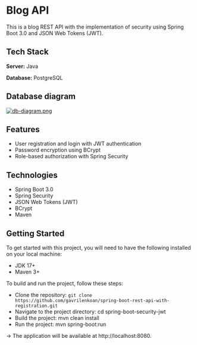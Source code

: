 # Blog API

This is a blog REST API with the implementation of security using Spring Boot 3.0 and JSON Web Tokens (JWT).

## Tech Stack

**Server:** Java

**Database:** PostgreSQL

## Database diagram

[![db-diagram.png](https://i.postimg.cc/KYwLCQBL/db-diagram.png)](https://postimg.cc/XZKpCf27)

## Features
* User registration and login with JWT authentication
* Password encryption using BCrypt
* Role-based authorization with Spring Security

## Technologies
* Spring Boot 3.0
* Spring Security
* JSON Web Tokens (JWT)
* BCrypt
* Maven

## Getting Started
To get started with this project, you will need to have the following installed on your local machine:

* JDK 17+
* Maven 3+

To build and run the project, follow these steps:

* Clone the repository: `git clone https://github.com/gavrilenkoan/spring-boot-rest-api-with-registration.git`
* Navigate to the project directory: cd spring-boot-security-jwt
* Build the project: mvn clean install
* Run the project: mvn spring-boot:run

-> The application will be available at http://localhost:8080.